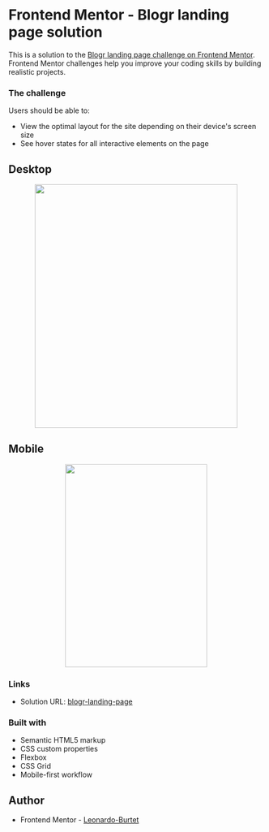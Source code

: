 # Frontend Mentor - Blogr landing page solution

This is a solution to the [Blogr landing page challenge on Frontend Mentor](https://www.frontendmentor.io/challenges/blogr-landing-page-EX2RLAApP). Frontend Mentor challenges help you improve your coding skills by building realistic projects. 

### The challenge

Users should be able to:

- View the optimal layout for the site depending on their device's screen size
- See hover states for all interactive elements on the page

## Desktop 
<p align="center">
  <img src="https://github.com/Leonardo-Burtet/Blogr-Landing-Page/blob/main/Frontend%20Mentor%20_%20%5BBlogr%5D.gif" width="400" height="480" />
 </p>
 
## Mobile
 
 <p align="center"> 
  <img src="https://github.com/Leonardo-Burtet/Blogr-Landing-Page/blob/main/Frontend%20Mentor%20_%20%5BBlogr%5D%20(1).gif" width="280" height="400" />
  </p>
  
### Links

- Solution URL: [blogr-landing-page](http://blogr-landing-page-chi-eight.vercel.app/)

### Built with

- Semantic HTML5 markup
- CSS custom properties
- Flexbox
- CSS Grid
- Mobile-first workflow

## Author

- Frontend Mentor - [Leonardo-Burtet](https://www.frontendmentor.io/profile/Leonardo-Burtet)
